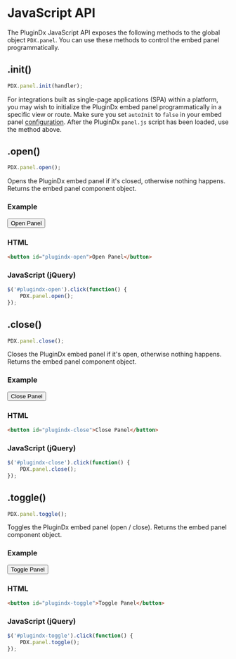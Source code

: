# JavaScript API

The PluginDx JavaScript API exposes the following methods to the global object `PDX.panel`. You can use these methods to control the embed panel programmatically.

## .init\(\)

```javascript
PDX.panel.init(handler);
```

For integrations built as single-page applications (SPA) within a platform, you may wish to initialize the PluginDx embed panel programmatically in a specific view or route. Make sure you set `autoInit` to `false` in your embed panel [configuration](/configuration.html). After the PluginDx `panel.js` script has been loaded, use the method above.

## .open\(\)

```javascript
PDX.panel.open();
```

Opens the PluginDx embed panel if it's closed, otherwise nothing happens. Returns the embed panel component object.

### Example

<button id="plugindx-open">Open Panel</button>
<script>
    $('#plugindx-open').click(function() {
        PDX.panel.open();
    });
</script>

### HTML

```html
<button id="plugindx-open">Open Panel</button>
```

### JavaScript (jQuery)

```javascript
$('#plugindx-open').click(function() {
    PDX.panel.open();
});
```

## .close\(\)

```javascript
PDX.panel.close();
```

Closes the PluginDx embed panel if it's open, otherwise nothing happens. Returns the embed panel component object.

### Example

<button id="plugindx-close">Close Panel</button>
<script>
    $('#plugindx-close').click(function() {
        PDX.panel.close();
    });
</script>

### HTML

```html
<button id="plugindx-close">Close Panel</button>
```

### JavaScript (jQuery)

```javascript
$('#plugindx-close').click(function() {
    PDX.panel.close();
});
```

## .toggle\(\)

```javascript
PDX.panel.toggle();
```

Toggles the PluginDx embed panel (open / close). Returns the embed panel component object.

### Example

<button id="plugindx-toggle">Toggle Panel</button>
<script>
    $('#plugindx-toggle').click(function() {
        PDX.panel.toggle();
    });
</script>

### HTML

```html
<button id="plugindx-toggle">Toggle Panel</button>
```

### JavaScript (jQuery)

```javascript
$('#plugindx-toggle').click(function() {
    PDX.panel.toggle();
});
```



